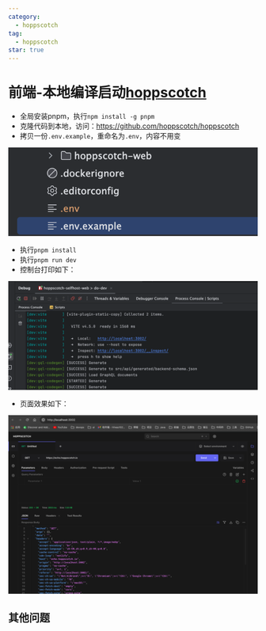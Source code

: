 ```yaml
---
category:
  - hoppscotch
tag:
  - hoppscotch
star: true
---
```


# 前端-本地编译启动[hoppscotch](https://github.com/hoppscotch/hoppscotch)

- 全局安装pnpm，执行`npm install -g pnpm`
- 克隆代码到本地，访问：https://github.com/hoppscotch/hoppscotch
- 拷贝一份`.env.example`，重命名为`.env`，内容不用变

![image-20240718234744475](images/image-20240718234744475.png)

- 执行`pnpm install`
- 执行`pnpm run dev`
- 控制台打印如下：

![image-20240718234940605](images/image-20240718234940605.png)

- 页面效果如下：

![image-20240718234959020](images/image-20240718234959020.png)



## 其他问题

